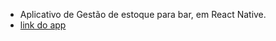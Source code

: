 - Aplicativo de Gestão de estoque para bar, em React Native.
- <a href="https://expo.dev/accounts/jardel1/projects/App_Test/builds/0748d3b3-8c42-48a0-a445-b350da013b8e"> link do app </a>
